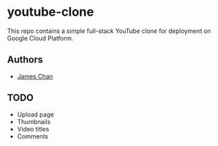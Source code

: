 # youtube-clone

This repo contains a simple full-stack YouTube clone for deployment on Google Cloud Platform.

## Authors
- [James Chan](https://github.com/chanjbc)

## TODO
- Upload page
- Thumbnails
- Video titles
- Comments
